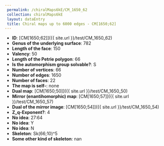 ```yaml
--- 
 permalink: /chiralMaps6kE/CM_1650_62 
 collection: chiralMaps6kE
 layout: dataEntry
 title: Chiral maps up to 6000 edges - CM[1650;62]
---
```


- **ID**: [CM[1650;62]]({{ site.url }}/test/CM_1650_62)
- **Genus of the underlying surface**: 782
- **Length of the face**: 150
- **Valency**: 50
- **Length of the Petrie polygon**: 66
- **Is the automorphism group solvable?**: S
- **Number of vertices**: 66
- **Number of edges**: 1650
- **Number of faces**: 22
- **The map is self-**: none
- **Dual map**: [CM[1650;50]]({{ site.url }}/test/CM_1650_50)
- **Mirror (enantihomorphic) map**: [CM[1650;57]]({{ site.url }}/test/CM_1650_57)
- **Dual of the mirror image**: [CM[1650;54]]({{ site.url }}/test/CM_1650_54)
- **Z_q-Exponent?**: 4
- **No idea**:  27:64
- **No idea**: Y
- **No idea**: N
- **Skeleton**: Sk(66;10)^5
- **Some other kind of skeleton**: nan
